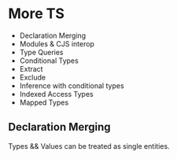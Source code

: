 # More TS
- Declaration Merging
- Modules & CJS interop
- Type Queries
- Conditional Types
- Extract 
- Exclude
- Inference with conditional types
- Indexed Access Types
- Mapped Types


## Declaration Merging
Types && Values can be treated as single entities.  
```ts

```